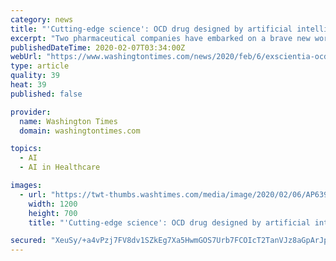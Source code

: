 ```yaml
---
category: news
title: "'Cutting-edge science': OCD drug designed by artificial intelligence"
excerpt: "Two pharmaceutical companies have embarked on a brave new world, having begun human testing for the first time on a drug treatment for obsessive-compulsive disorder designed by artificial intelligence. British startup Exscientia and Japan’s Sumitomo Dainippon Pharma used artificial intelligence to create the drug in less than 12 months ..."
publishedDateTime: 2020-02-07T03:34:00Z
webUrl: "https://www.washingtontimes.com/news/2020/feb/6/exscientia-ocd-drug-designed-artificial-intelligen/"
type: article
quality: 39
heat: 39
published: false

provider:
  name: Washington Times
  domain: washingtontimes.com

topics:
  - AI
  - AI in Healthcare

images:
  - url: "https://twt-thumbs.washtimes.com/media/image/2020/02/06/AP639348897898_c0-216-5184-3240_s1200x700.jpg?48c42b2789ee0d08ce9a91ab8317603cc81a12f8"
    width: 1200
    height: 700
    title: "'Cutting-edge science': OCD drug designed by artificial intelligence"

secured: "XeuSy/+a4vPzj7FV8dv1SZkEg7Xa5HwmGOS7Urb7FCOIcT2TanVJz8aGpArJpJxy1kb+qm3rBSyVW/zG7OFl52yJCxPzM1MdDPoF6ABl7pt14VaPYKBS7J5SpOZCG9L6jsy3pBN3u6C1xZ+bQN9+OVpWDf/AzTmp5pxftJ8V6rKbHZXKOjq97/StMBpjH0lohM21SusTSuijnlMHNSJ1p7iuOJjuEXyqMAZJia4V5XMdJTYbQWyTB160TaDTl5x81t6SASUdp/k9GC/MZ2OPhYg5Z1rktaLVKlyicZJnz6D3PQDkedwsXBibIhkOX79kNUSBvvYHGPfgswDGAKQsWQtGJ9v2fnvqRQ40pL0k4nL64npUyx/Hv6W8jNpnpx12QMqLSRqGTlwLNyTxZFALDhfW0pOxQ1MD+x+a19iEXbI/c9DBhBlcxAg3FNoJRYsu/iu9XB2n4oGtQqHkj1imIKrKDmXvNmYbjj0CuFChx3Y=;NLs13ANnfUU6HjbmuQO6Qg=="
---
```


